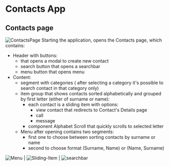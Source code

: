 # Contacts App


## Contacts page
![ContactsPage](https://github.com/swastekmalgorzata/Contacts_app_angular/assets/79585515/78598bc8-cd37-49ae-9d5d-f50d43ab3f61)
Starting the application, opens the Contacts page, which contains:
- Header with buttons:
  - that opens a modal to create new contact
  - search button that opens a searchbar
  - menu button that opens menu
- Content:
  - segment with categories ( after selecting a category it's possible to search contact in that category only)
  - item group that shows contacts sorted alphabetically and grouped by first letter (either of surname or name):
    - each contact is a sliding item with options:
      - view contact that redirects to Contact's Details page
      - call
      - message
    - component Alphabet Scroll that quickly scrolls to selected letter
  - Menu after opening contains two segments:
    - first one to choose between sorting contacts by surname or name
    - second to choose format (Surname, Name) or (Name, Surname)
    
![Menu](https://github.com/swastekmalgorzata/Contacts_app_angular/assets/79585515/9509c05c-ed03-45ca-bbcd-f6df7470e211) | ![Sliding-Item](https://github.com/swastekmalgorzata/Contacts_app_angular/assets/79585515/dff5e341-ee29-4f15-b143-f57a14bf79a1) | ![searchbar](https://github.com/swastekmalgorzata/Contacts_app_angular/assets/79585515/c3b98bee-eb92-461f-bffb-c72ced21c95b)




